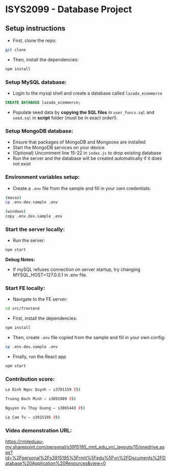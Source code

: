 # ISYS2099 - Database Project

## Setup instructions

- First, clone the repo:

```bash
git clone
```

- Then, install the dependencies:

```bash
npm install
```

### Setup **MySQL** database:

- Login to the mysql shell and create a database called `lazada_ecommerce`

```SQL
CREATE DATABASE lazada_ecommerce;
```

- Populate seed data by **copying the SQL files** in `user_funcs.sql` and `seed.sql` in **script** folder (must be in exact order!).

### Setup MongoDB database:

- Ensure that packages of MongoDB and Mongoose are installed
- Start the MongoDB services on your device
- (Optional) Uncomment line 15-22 in `index.js` to drop existing database
- Run the server and the database will be created automatically if it does not exist

### Environment variables setup:

- Create a `.env` file from the sample and fill in your own credentials:

```bash
(macos)
cp .env.dev.sample .env
```

```bash
(windows)
copy .env.dev.sample .env
```

### Start the server locally:

- Run the server:

```bash
npm start
```

**Debug Notes:**

- If mySQL refuses connection on server startup, try changing MYSQL_HOST=127.0.0.1 in .env file.

### Start FE locally:

- Navigate to the FE server:

```bash
cd src/frontend
```

- First, install the dependencies:

```bash
npm install
```

- Then, create `.env` file copied from the sample and fill in your own config:

```bash
cp .env.dev.sample .env
```

- Finally, run the React app

```bash
npm start
```

### Contribution score:

```bash
Le Dinh Ngoc Quynh – s3791159 (5)

Truong Bach Minh – s3891909 (5)

Nguyen Vu Thuy Duong – s3865443 (5)

Le Cam Tu – s3915195 (5)
```

### Video demonstration URL:
https://rmiteduau-my.sharepoint.com/personal/s3915195_rmit_edu_vn/_layouts/15/onedrive.aspx?id=%2Fpersonal%2Fs3915195%5Frmit%5Fedu%5Fvn%2FDocuments%2FDatabase%20Application%20Resources&view=0

